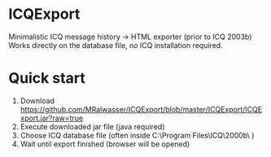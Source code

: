 ICQExport
=========

Minimalistic ICQ message history -> HTML exporter (prior to ICQ 2003b)
Works directly on the database file, no ICQ installation required.

Quick start
===========

1. Download https://github.com/MRalwasser/ICQExport/blob/master/ICQExport/ICQExport.jar?raw=true
2. Execute downloaded jar file (java required)
3. Choose ICQ database file (often inside C:\Program Files\ICQ\2000b\ )
4. Wait until export finished (browser will be opened)




